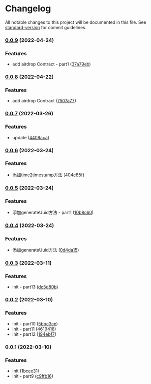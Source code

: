 # Changelog

All notable changes to this project will be documented in this file. See [standard-version](https://github.com/conventional-changelog/standard-version) for commit guidelines.

### [0.0.9](https://github.com/mdexSwap/backend-sdk/compare/v0.0.8...v0.0.9) (2022-04-24)


### Features

* add airdrop Contract - part1 ([37a79eb](https://github.com/mdexSwap/backend-sdk/commit/37a79eb2fb03c6c6fdc54e22e16381d0477a28e1))

### [0.0.8](https://github.com/mdexSwap/backend-sdk/compare/v0.0.7...v0.0.8) (2022-04-22)


### Features

* add airdrop Contract ([7507a77](https://github.com/mdexSwap/backend-sdk/commit/7507a77136899e801793064c3ae7dd9e918790f5))

### [0.0.7](https://github.com/mdexSwap/backend-sdk/compare/v0.0.6...v0.0.7) (2022-03-26)


### Features

* update ([4409aca](https://github.com/mdexSwap/backend-sdk/commit/4409acac166bdaf5f36d868e6c001162eb93bea6))

### [0.0.6](https://github.com/mdexSwap/backend-sdk/compare/v0.0.5...v0.0.6) (2022-03-24)


### Features

* 添加time2timestamp方法 ([404c85f](https://github.com/mdexSwap/backend-sdk/commit/404c85f858a7c54a667515abfbc6d44f0beeea1d))

### [0.0.5](https://github.com/mdexSwap/backend-sdk/compare/v0.0.4...v0.0.5) (2022-03-24)


### Features

* 添加generateUuid方法 - part1 ([10b8c60](https://github.com/mdexSwap/backend-sdk/commit/10b8c60b8e096450d6462c8964a60f42f98a50af))

### [0.0.4](https://github.com/mdexSwap/backend-sdk/compare/v0.0.3...v0.0.4) (2022-03-24)


### Features

* 添加generateUuid方法 ([0d4da15](https://github.com/mdexSwap/backend-sdk/commit/0d4da15d468a2312d7fade2fa7a5039474c9d5b0))

### [0.0.3](https://github.com/mdexSwap/backend-sdk/compare/v0.0.2...v0.0.3) (2022-03-11)


### Features

* init - part13 ([dc5d80b](https://github.com/mdexSwap/backend-sdk/commit/dc5d80b075703d475fdf68bb48cd571129487919))

### [0.0.2](https://github.com/mdexSwap/backend-sdk/compare/v0.0.1...v0.0.2) (2022-03-10)


### Features

* init - part10 ([5bbc3ce](https://github.com/mdexSwap/backend-sdk/commit/5bbc3ce00c4c5360949a0bd600cf4795ea316a8a))
* init - part11 ([4619418](https://github.com/mdexSwap/backend-sdk/commit/4619418f03840c486f323e1d1f4b867f53e23d57))
* init - part12 ([194ebf7](https://github.com/mdexSwap/backend-sdk/commit/194ebf71fd41d189902d3424354195fe32542050))

### 0.0.1 (2022-03-10)


### Features

* init ([1bcee31](https://github.com/mdexSwap/backend-sdk/commit/1bcee3151da2e2a3dccf0675d83d7bc3ac091204))
* init - part9 ([c9ffb16](https://github.com/mdexSwap/backend-sdk/commit/c9ffb167271f961a86097daafe7617bac8eea2bd))
